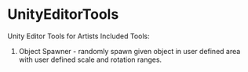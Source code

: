 # UnityEditorTools
Unity Editor Tools for Artists
Included Tools:
1. Object Spawner - randomly spawn given object in user defined area with user defined scale and rotation ranges.

